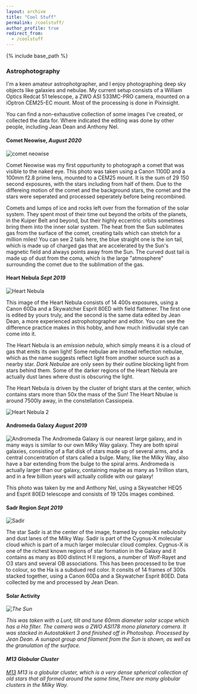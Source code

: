 ```yaml
---
layout: archive
title: "Cool Stuff"
permalink: /coolstuff/
author_profile: true
redirect_from:
  - /coolstuff
---
```


{% include base_path %}

<h3>Astrophotography </h3>

I'm a keen amateur astrophotgrapher, and I enjoy photographing deep sky objects like galaxies and nebulae. My current setup consists of a William Optics Redcat 51 telescope, a ZWO ASI 533MC-PRO camera, mounted on a iOptron CEM25-EC mount. Most of the processing is done in Pixinsight.

You can find a non-exhaustive collection of some images I've created, or collected the data for. Where indicated the editing was done by other people, including Jean Dean and Anthony Nel.


<h4>Comet Neowise, <i>August 2020</i> </h4>
<img src="http://www.thomas-harvey.com/images/astrophotography/NEOWISE_small.png" alt="comet neowise" maxwidth="500px"/>

Comet Neowise was my first oppurtunity to photograph a comet that was visible to the naked eye. This photo was taken using a Canon 1100D and a 100mm f2.8 prime lens, mounted to a CEM25 mount. It is the sum of 29 150 second exposures, with the stars including from half of them. Due to the differeing motion of the comet and the background stars, the comet and the stars were seperated and processed seperately before being recombined.

Comets and lumps of ice and rocks left over from the formation of the solar system. They spent most of their time out beyond the orbits of the planets, in the Kuiper Belt and beyond, but their highly eccentric orbits sometimes bring them into the inner solar system. The heat from the Sun sublimates gas from the surface of the comet, creating tails which can stretch for a million miles! You can see 2 tails here, the blue straight one is the ion tail, which is made up of charged gas that are accelerated by the Sun's magnetic field and always points away from the Sun. The curved dust tail is made up of dust from the coma, which is the large "atmosphere" surrounding the comet due to the sublimation of the gas. 

<h4>Heart Nebula <i>Sept 2019</i></h4>

![Heart Nebula](http://www.thomas-harvey.com/images/astrophotography/heart.jpg)

This image of the Heart Nebula consists of 14 400s exposures, using a Canon 60Da and a Skywatcher Esprit 80ED with field flattener. The first one is edited by yours truly, and the second is the same data edited by Jean Dean, a more experienced astrophotographer and editor. You can see the difference practice makes in this hobby, and how much inidivudal style can come into it.

The Heart Nebula is an <i>emission nebula</i>, which simply means it is a cloud of gas that emits its own light! Some nebulae are instead reflection nebulae, which as the name suggests reflect light from another source such as a nearby star. <i>Dark Nebulae</i> are only seen by their outline blocking light from stars behind them. Some of the darker regions of the Heart Nebula are actually dust lanes where dust is obscuring the light.

The Heart Nebula is driven by the cluster of bright stars at the center, which contains stars more than 50x the mass of the Sun! The Heart Nbulae is around 7500ly away, in the constellation Cassiopeia.

![Heart Nebula 2](http://wwww.thomas-harvey.com/images/astrophotography/heart2.jpg)

<h4>Andromeda Galaxy <i>August 2019</i></h4>

![Andromeda](http://wwww.thomas-harvey.com/images/astrophotography/andromeda.jpg)
The Andromeda Galaxy is our nearest large galaxy, and in many ways is similar to our own Milky Way galaxy. They are both spiral galaxies, consisting of a flat disk of stars made up of several arms, and a central concentration of stars called a bulge. Many, like the Milky Way, also have a bar extending from the bulge to the spiral arms. Andromeda is actually larger than our galaxy, containing maybe as many as 1 trillion stars, and in a few billion years will actually collide with our galaxy!

This photo was taken by me and Anthony Nel, using a Skywatcher HEQ5 and Esprit 80ED telescope and consists of 19 120s images combined.
  
 <h4>Sadr Region <i>Sept 2019</i></h4>

![Sadir](http://www.thomas-harvey.com/images/astrophotography/sadr.jpg)

The star Sadir is at the center of the image, framed by complex nebulosity and dust lanes of the Milky Way. Sadir is part of the Cygnus-X molecular cloud which is part of a much larger molecular cloud complex. Cygnus-X is one of the richest known regions of star formation in the Galaxy and it contains as many as 800 distinct H II regions, a number of Wolf-Rayet and O3 stars and several OB associations.
This has been processed to be true to colour, so the Ha is a subdued red color. It consits of 14 frames of 300s stacked together, using a Canon 60Da and a Skywatcher Esprit 80ED. Data collected by me and processed by Jean Dean.

<h4>Solar Activity <i><June 2020</i></h4>

![The Sun](http://www.thomas-harvey.com/images/astrophotography/sadr.jpg)

This was taken with a Lunt, tilt and tune 60mm diameter solar scope which has a Ha filter. The camera was a ZWO ASI178 mono planetary camera. It was stacked in Autostakkert 3 and finished off in Photoshop. Processed by Jean Dean. A sunspot group and filament from the Sun is shown, as well as the granulation of the surface.

<h4>M13 Globular Cluster </h4>

[M13](http://www.thomas-harvey.com/images/astrophotography/m13.jpg)
M13 is a globular cluster, which is a very dense spherical collection of old stars that all formed around the same time,There are many globular clusters in the Milky Way.


